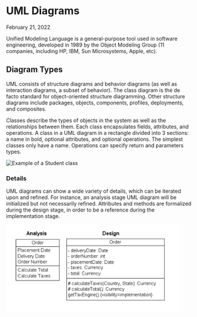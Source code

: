 # UML Diagrams
February 21, 2022

Unified Modeling Language is a general-purpose tool used in software engineering, developed in 1989 by the Object Modeling Group (11 companies, including HP, IBM, Sun Microsystems, Apple, etc).

## Diagram Types
UML consists of structure diagrams and behavior diagrams (as well as interaction diagrams, a subset of behavior). The class diagram is the de facto standard for object-oriented structure diagramming. Other structure diagrams include packages, objects, components, profiles, deployments, and composites. 

Classes describe the types of objects in the system as well as the relationships between them. Each class encapsulates fields, attributes, and operations.  A class in a UML diagram in a rectangle divided into 3 sections: a name in bold, optional attributes, and optional operations. The simplest classes only have a name. Operations can specify return and parameters types.

![Example of a Student class](..images/student-class.png)

### Details
UML diagrams can show a wide variety of details, which can be iterated upon and refined. For instance, an analysis stage UML diagram will be initialized but not necessarily refined. Attributes and methods are formalized during the design stage, in order to be a reference during the implementation stage.

![Example of differences in detail](../images/class-analysis-vs-design.png)